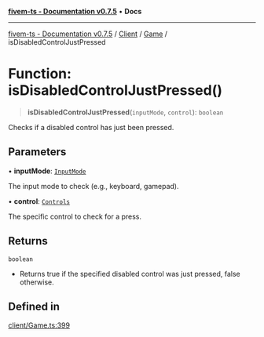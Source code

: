 [**fivem-ts - Documentation v0.7.5**](../../../../../README.md) • **Docs**

***

[fivem-ts - Documentation v0.7.5](../../../../../README.md) / [Client](../../../README.md) / [Game](../README.md) / isDisabledControlJustPressed

# Function: isDisabledControlJustPressed()

> **isDisabledControlJustPressed**(`inputMode`, `control`): `boolean`

Checks if a disabled control has just been pressed.

## Parameters

• **inputMode**: [`InputMode`](../../../enumerations/InputMode.md)

The input mode to check (e.g., keyboard, gamepad).

• **control**: [`Controls`](../../../enumerations/Controls.md)

The specific control to check for a press.

## Returns

`boolean`

- Returns true if the specified disabled control was just pressed, false otherwise.

## Defined in

[client/Game.ts:399](https://github.com/Purpose-Dev/fivem-ts/blob/main/src/client/Game.ts#L399)
